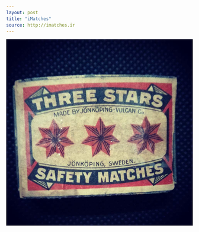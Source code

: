 ```yaml
---
layout: post
title: "iMatches"
source: http://imatches.ir
---
```


<img src="../assets/img/matches/matches-37.jpg">